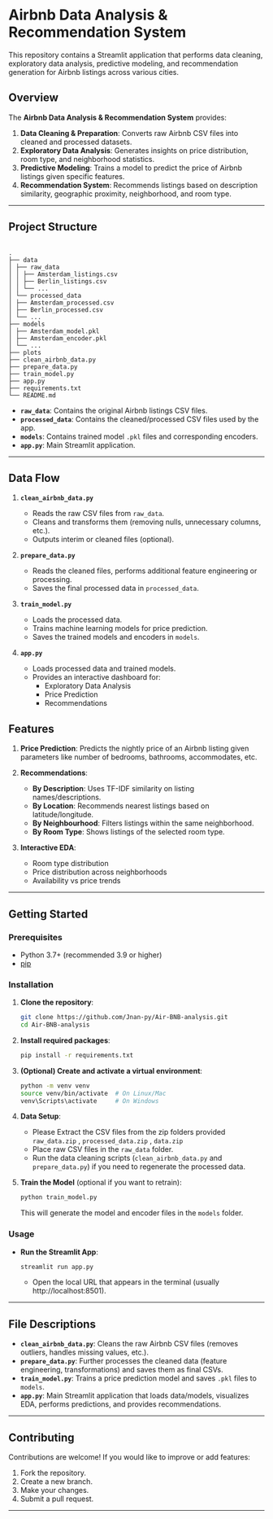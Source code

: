 # Airbnb Data Analysis & Recommendation System

This repository contains a Streamlit application that performs data cleaning, exploratory data analysis, predictive modeling, and recommendation generation for Airbnb listings across various cities.

## Overview

The **Airbnb Data Analysis & Recommendation System** provides:

1. **Data Cleaning & Preparation**: Converts raw Airbnb CSV files into cleaned and processed datasets.
2. **Exploratory Data Analysis**: Generates insights on price distribution, room type, and neighborhood statistics.
3. **Predictive Modeling**: Trains a model to predict the price of Airbnb listings given specific features.
4. **Recommendation System**: Recommends listings based on description similarity, geographic proximity, neighborhood, and room type.

---

## Project Structure

```

.
├── data
│ ├── raw_data
│ │ ├── Amsterdam_listings.csv
│ │ ├── Berlin_listings.csv
│ │ └── ...
│ └── processed_data
│ ├── Amsterdam_processed.csv
│ ├── Berlin_processed.csv
│ └── ...
├── models
│ ├── Amsterdam_model.pkl
│ ├── Amsterdam_encoder.pkl
│ └── ...
├── plots
├── clean_airbnb_data.py
├── prepare_data.py
├── train_model.py
├── app.py
├── requirements.txt
└── README.md

```

- **`raw_data`**: Contains the original Airbnb listings CSV files.
- **`processed_data`**: Contains the cleaned/processed CSV files used by the app.
- **`models`**: Contains trained model `.pkl` files and corresponding encoders.
- **`app.py`**: Main Streamlit application.

---

## Data Flow

1. **`clean_airbnb_data.py`**

   - Reads the raw CSV files from `raw_data`.
   - Cleans and transforms them (removing nulls, unnecessary columns, etc.).
   - Outputs interim or cleaned files (optional).

2. **`prepare_data.py`**

   - Reads the cleaned files, performs additional feature engineering or processing.
   - Saves the final processed data in `processed_data`.

3. **`train_model.py`**

   - Loads the processed data.
   - Trains machine learning models for price prediction.
   - Saves the trained models and encoders in `models`.

4. **`app.py`**
   - Loads processed data and trained models.
   - Provides an interactive dashboard for:
     - Exploratory Data Analysis
     - Price Prediction
     - Recommendations

## Features

1. **Price Prediction**:
   Predicts the nightly price of an Airbnb listing given parameters like number of bedrooms, bathrooms, accommodates, etc.

2. **Recommendations**:

   - **By Description**: Uses TF-IDF similarity on listing names/descriptions.
   - **By Location**: Recommends nearest listings based on latitude/longitude.
   - **By Neighbourhood**: Filters listings within the same neighborhood.
   - **By Room Type**: Shows listings of the selected room type.

3. **Interactive EDA**:
   - Room type distribution
   - Price distribution across neighborhoods
   - Availability vs price trends

---

## Getting Started

### Prerequisites

- Python 3.7+ (recommended 3.9 or higher)
- [pip](https://pip.pypa.io/en/stable/installation/)

### Installation

1. **Clone the repository**:
   ```bash
   git clone https://github.com/Jnan-py/Air-BNB-analysis.git
   cd Air-BNB-analysis
   ```


2. **Install required packages**:

   ```bash
   pip install -r requirements.txt
   ```

3. **(Optional) Create and activate a virtual environment**:

   ```bash
   python -m venv venv
   source venv/bin/activate  # On Linux/Mac
   venv\Scripts\activate     # On Windows
   ```

4. **Data Setup**:

   - Please Extract the CSV files from the zip folders provided `raw_data.zip` , `processed_data.zip` , `data.zip`
   - Place raw CSV files in the `raw_data` folder.
   - Run the data cleaning scripts (`clean_airbnb_data.py` and `prepare_data.py`) if you need to regenerate the processed data.

5. **Train the Model** (optional if you want to retrain):
   ```bash
   python train_model.py
   ```
   This will generate the model and encoder files in the `models` folder.

### Usage

- **Run the Streamlit App**:
  ```bash
  streamlit run app.py
  ```
  - Open the local URL that appears in the terminal (usually http://localhost:8501).

---

## File Descriptions

- **`clean_airbnb_data.py`**: Cleans the raw Airbnb CSV files (removes outliers, handles missing values, etc.).
- **`prepare_data.py`**: Further processes the cleaned data (feature engineering, transformations) and saves them as final CSVs.
- **`train_model.py`**: Trains a price prediction model and saves `.pkl` files to `models`.
- **`app.py`**: Main Streamlit application that loads data/models, visualizes EDA, performs predictions, and provides recommendations.

---

## Contributing

Contributions are welcome! If you would like to improve or add features:

1. Fork the repository.
2. Create a new branch.
3. Make your changes.
4. Submit a pull request.

---
